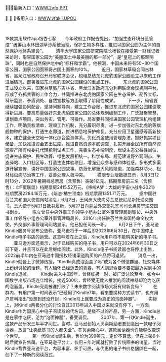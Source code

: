 <p>
	📠📠📠最新入口：<a href="http://www.baidu.com/link?url=6MA2SWnO3Raqke39an_0PUxosM6ZrUGzi1BN9tNnlPW&wd">WWW.2vfq.PPT</a> 
	<p>
		🌝
🌝
🌝备用入口：<a href="http://www.baidu.com/link?url=6MA2SWnO3Raqke39an_0PUxosM6ZrUGzi1BN9tNnlPW&wd">WWW.vfqkii.UPOU</a> 
	</p>
	<p>
		<br />
	</p>
	<p>
		18款禁用软件app银杏七客　　今年政府工作报告提出，“加强生态环境分区管控”“统筹山水林田湖草沙系统治理，保护生物多样性，推进以国家公园为主体的自然保护地体系建设”。
　　清华大学国家公园研究院院长杨锐在接受第一财经记者采访时，形容国家公园为“美丽国土中最美丽的那一部分”，是“皇冠上的那颗明珠”，同时也是自然保护地中的“标杆和学霸”。他预测，中国未来将有50~80个国家公园，国家公园面积将占国土面积的10%。
　　近日，国家林草局会同吉林省、黑龙江省政府召开局省联席会议，梳理总结东北虎豹国家公园设立以来的工作进展情况，部署推进东北虎豹国家公园建设的重点工作。
　　东北虎豹国家公园正式设立以来，国家林草局与吉林省、黑龙江省政府充分利用联席会议机制平台，形成了齐抓共管的工作合力，共同推进东北虎豹国家公园在生态保护、勘界立标、科研监测、矛盾调处、自然宣教等方面取得了阶段性成果。
　　下一步，局省要继续加强协同配合，坚持问题导向，建立工作台账，推进东北虎豹国家公园建设取得新进展。要高质量做好东北虎豹国家公园的总体规划编制工作，广泛凝聚智慧，谋划重点项目，突出务实、管用、可操作。局省要共同推进国家公园管理机构组建工作，明确责权清单，理顺工作机制，充分履职尽责。进一步加强对东北虎豹等旗舰物种的保护，打通生态廊道，推进栖息地保护修复。充分应用卫星遥感等高新技术，建立健全天空地一体化综合监测体系。优化资金使用管理办法，抓好抓实项目储备，加快推进资金支出进度。推进自然资源本底调查，扎实开展全民所有自然资源资产所有权委托代理机制试点工作。完善生态补偿制度，增设生态公益性岗位，促进生态保护、民生改善、绿色发展相统一。科学布局、规范建设野外观测点、生态驿站、入口社区等，打造生态体验项目，增强公众参与感和体验感。多形式多渠道开展宣传，讲好中国国家公园故事。防范化解重大风险隐患，加强森林防火、松材线虫病防治等工作，妥善处理人兽冲突。
　　猫眼专业版数据显示，6月3日12时13分，2022年暑期档总票房（含预售）突破1亿元。档期票房前三名（含预售）：《坏蛋联盟》档期票房2415.52万元，《哆啦A梦：大雄的宇宙小战争2021》档期票房2284.16万元，《暗恋·橘生淮南》档期票房1351.71万元。
　　据中国驻芬兰共和国大使馆网站消息，6月2日，王同庆大使向芬兰总统尼尼斯托递交国书。王大使于5月21日抵芬履新，5月27日向芬兰外交部礼宾司司长黑莫宁递交国书副本。
　　陈立曾任中央外事工作领导小组办公室外事管理局副局长、中央外事工作领导小组办公室外事管理局局长，2016年出任驻芬兰共和国特命全权大使。外交部外事管理司网站显示，他已担任司长一职。
　　6月2日下午，亚马逊Kindle服务号发布公告称，亚马逊将于一年后即2023年6月30日，在中国停止Kindle电子书店的运营。这意味着在此之后，Kindle用户将不能购买新的电子书。
　　亚马逊方面还表示，对于已经购买的电子书，用户可以在2024年6月30日之前下载，并且可以在此后继续阅读。此外，Kindle电子书阅读器也将停止出售，2022前半年内在亚马逊中国授权经销渠道购买的产品将可退货。
　　消息一出，Kindle就登上了微博热搜，“Kindle真成泡面盖了吗”成为各个微信群里、社交媒体上纷纷讨论的话题，有人缅怀已经逝去的青春，有人则思索要不要把最近买到手的Kindle退掉。
　　Kindle进入中国9年，曾经红极一时，被广泛讨论至今。如今中国数字出版市场连年增长，接近500亿，曾经受无数人推崇的阅读神器却沦为吃灰的泡面盖。Kindle究竟被谁打败了？未来数字阅读市场又将有何新变局？
　　在群内，有用户第一时间表示“已经用了Kindle7年，看来要换种方式读书”，也有用户犀利指出“没想到还没开封，Kindle马上就要成为真正的泡面神器”。
　　实际上，对Kindle两极分化的讨论自其2013年进入中国以来就没有停下，一方面，Kindle作为国民心中电子阅读器的代名词，是绕不过的产品，另一方面，Kindle总是在家中吃灰，沦为“泡面神器”，备受调侃。
　　2007年，第一代Kindle诞生，这款产品研发三年半才问世。当时，亚马逊创始人贝索斯励志要创造出一款电子阅读器，放言“让卖纸质书的人都失业”。在贝索斯心中，这款阅读器也许能够改变这个世界。
　　第一代Kindle诞生后，售价为399美元，定价不算低，但在上架6小时后就宣告售罄。在亚马逊平台上，仅用三年时间就打败了传统图书的销量。当时Kindle背靠亚马逊平台，内容丰富、炽手可热，与优惠的电子书价格捆绑在一起，创下了一种新的阅读范式。
	</p>
